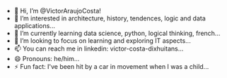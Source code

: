 - 👋 Hi, I’m @VictorAraujoCosta!
- 👀 I’m interested in architecture, history, tendences, logic and data applications...
- 🌱 I’m currently learning data science, python, logical thinking, french...
- 💞️ I’m looking to focus on learning and exploring IT aspects...
- 📫 You can reach me in linkedin: victor-costa-dixhuitans...
- 😄 Pronouns: he/him...
- ⚡ Fun fact: I've been hit by a car in movement when I was a child...

<!---
VictorAraujoCosta/VictorAraujoCosta is a ✨ special ✨ repository because its `README.md` (this file) appears on your GitHub profile.
You can click the Preview link to take a look at your changes.
--->
